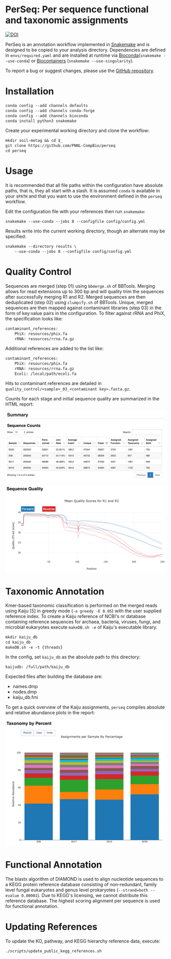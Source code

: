 # PerSeq: Per sequence functional and taxonomic assignments

[![DOI](https://zenodo.org/badge/131617399.svg)](https://zenodo.org/badge/latestdoi/131617399)

PerSeq is an annotation workflow implemented in
[Snakemake](https://snakemake.readthedocs.io/en/stable/) and is designed to
be copied to your analysis directory. Dependencies are defined in
``envs/required.yaml`` and are installed at runtime via
[Bioconda](https://bioconda.github.io/)(``snakemake --use-conda``) or
[Biocontainers](https://biocontainers.pro/) (``snakemake --use-singularity``).

To report a bug or suggest changes, please use the
[GitHub repository](https://github.com/PNNL-CompBio/perseq).

# Installation

```
conda config --add channels defaults
conda config --add channels conda-forge
conda config --add channels bioconda
conda install python3 snakemake
```

Create your experimental working directory and clone the workflow:

```
mkdir soil-metag && cd $_
git clone https://github.com/PNNL-CompBio/perseq
cd perseq
```


# Usage

It is recommended that all file paths within the configuration have absolute
paths, that is, they all start with a slash. It is assumed `conda` is
available in your `$PATH` and that you want to use the environment defined
in the `perseq` workflow.

Edit the configuration file with your references then run `snakemake`:

```
snakemake --use-conda --jobs 8 --configfile config/config.yml
```

Results write into the current working directory, though an alternate may be
specified:

```
snakemake --directory results \
    --use-conda --jobs 8 --configfile config/config.yml
```


# Quality Control

Sequences are merged (step 01) using `bbmerge.sh` of BBTools. Merging allows
for read extensions up to 300 bp and will quality trim the sequences after
successfully merging R1 and R2. Merged sequences are then deduplicated
(step 02) using `clumpify.sh` of BBTools. Unique, merged sequences are then
mapped against contaminant libraries (step 03) in the form of key:value pairs
in the configuration. To filter against rRNA and PhiX, the specification looks
like:

```
contaminant_references:
    PhiX: resources/phix.fa
    rRNA: resources/rrna.fa.gz
```

Additional references are added to the list like:

```
contaminant_references:
    PhiX: resources/phix.fa
    rRNA: resources/rrna.fa.gz
    Ecoli: /local/path/ecoli.fa
```

Hits to contaminant references are detailed in
`quality_control/<sample>_03_<contaminant key>.fasta.gz`.

Counts for each stage and initial sequence quality are summarized in the HTML report:

![logo](resources/summary_table.png)

![logo](resources/summary_quality.png)

# Taxonomic Annotation

Kmer-based taxonomic classification is performed on the merged reads using
Kaiju [5] in greedy mode (``-a greedy -E 0.05``) with the user supplied
reference index. To create a Kaiju reference of NCBI's nr database
containing reference sequences for archaea, bacteria, viruses, fungi, and
microbial eukaryotes execute `makeDB.sh -e` of Kaiju's executable library.

```
mkdir kaiju_db
cd kaiju_db
makeDB.sh -e -t {threads}
```

In the config, set `kaiju_db` as the absolute path to this directory:

```
kaijudb: /full/path/kaiju_db
```

Expected files after building the database are:

+ names.dmp
+ nodes.dmp
+ kaiju_db.fmi

To get a quick overview of the Kaiju assignments, `perseq` compiles absolute and relative abundance plots in the report:

![logo](resources/summary_taxonomy.png)

# Functional Annotation

The blastx algorithm of DIAMOND is used to align nucleotide sequences to
a KEGG protein reference database consisting of non-redundant, family
level fungal eukaryotes and genus level prokaryotes
(``--strand=both --evalue 0.00001``). Due to KEGG's licensing, we cannot
distribute this reference database. The highest scoring alignment per
sequence is used for functional annotation.


# Updating References

To update the KO, pathway, and KEGG hierarchy reference data, execute:

```
./scripts/update_public_kegg_references.sh
```
